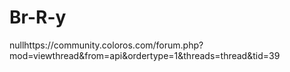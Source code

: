 # Br-R-y
nullhttps://community.coloros.com/forum.php?mod=viewthread&amp;from=api&amp;ordertype=1&amp;threads=thread&amp;tid=39
